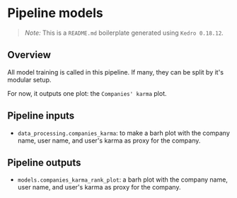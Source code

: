 # Pipeline models

> _Note:_ This is a `README.md` boilerplate generated using `Kedro 0.18.12`.

## Overview

All model training is called in this pipeline. If many, they can be split by it's modular setup.

For now, it outputs one plot: the `Companies' karma` plot.

## Pipeline inputs

- `data_processing.companies_karma`: to make a barh plot with the company name, user name, and user's karma as proxy for the company.

## Pipeline outputs

- `models.companies_karma_rank_plot`: a barh plot with the company name, user name, and user's karma as proxy for the company.
